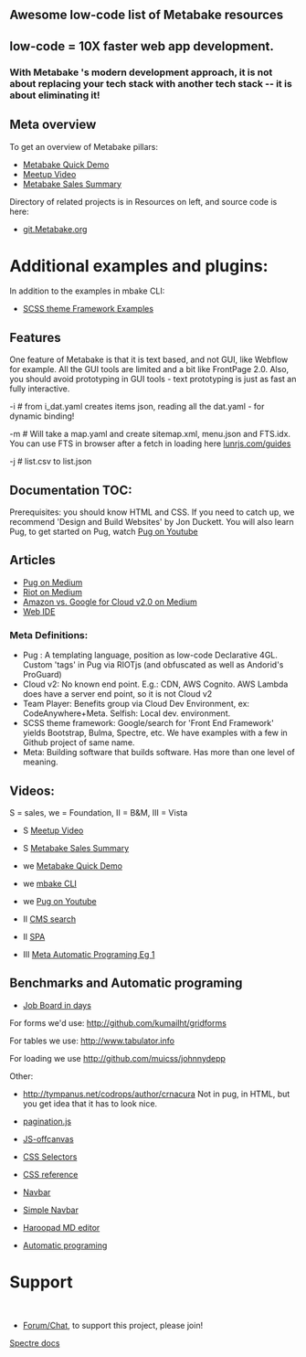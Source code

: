 
## Awesome low-code list of Metabake resources


## low-code = 10X faster web app development.
### With Metabake 's modern development approach, it is not about replacing your tech stack with another tech stack -- it is about eliminating it!


## Meta overview

To get an overview of Metabake pillars:

- [Metabake Quick Demo](http://youtu.be/WyCdSFTUIvM)
- <a href='http://vimeo.com/282034037' target='_blank'>Meetup Video</a>
- [Metabake Sales Summary](http://www.youtube.com/watch?v=OK-cJNSkQII)


Directory of related projects is in Resources on left, and source code is here:
- <a href='http://git.Metabake.org' target='_blank'>git.Metabake.org</a>



# Additional examples and plugins:
In addition to the examples in mbake CLI:

- [SCSS theme Framework Examples](http://github.com/Metabake/theme-scss-frameworks)


## Features

One feature of Metabake is that it is text based, and not GUI, like Webflow for example. All the GUI tools are limited and a bit like FrontPage 2.0.
Also, you should avoid prototyping in GUI tools - text prototyping is just as fast an fully interactive.

-i # from i_dat.yaml creates items json, reading all the dat.yaml - for dynamic binding!

-m # Will take a map.yaml and create sitemap.xml, menu.json and FTS.idx. You can use FTS in browser after a fetch in loading here [lunrjs.com/guides](http://lunrjs.com/guides/index_prebuilding.html#loading)

-j # list.csv to list.json


## Documentation TOC:

Prerequisites: you should know HTML and CSS. If you need to catch up, we recommend 'Design and Build Websites' by Jon Duckett. You will also learn Pug, to get started on Pug, watch [Pug on Youtube](http://youtube.com/watch?v=wzAWI9h3q18)


## Articles

- [Pug on Medium](http://medium.com/@WolfgangGehner/using-pug-for-static-and-dynamic-data-binding-56a1cc378b81
)
- [Riot on Medium](http://medium.com/@uptimevic/learn-riot-js-dynamic-binding-in-90-seconds-fcece5237c67)
- [Amazon vs. Google for Cloud v2.0 on Medium](http://medium.com/@WolfgangGehner/amazon-vs-google-for-cloud-2-0-web-apps-extreme-server-less-for-data-and-authentication-cc7fa247e853)
- [Web IDE](http://medium.com/@WolfgangGehner/three-steps-to-using-a-web-ide-to-develop-and-build-in-the-cloud-d88586255c67)


### Meta Definitions:
- Pug : A templating language, position as low-code Declarative 4GL. Custom 'tags' in Pug via RIOTjs (and obfuscated as well as Andorid's ProGuard)
- Cloud v2: No known end point. E.g.: CDN, AWS Cognito. AWS Lambda does have a server end point, so it is not Cloud v2
- Team Player: Benefits group via Cloud Dev Environment, ex: CodeAnywhere+Meta. Selfish: Local dev. environment.
- SCSS theme framework: Google/search for 'Front End Framework' yields Bootstrap, Bulma, Spectre, etc. We have examples with a few in Github project of same name.
- Meta: Building software that builds software. Has more than one level of meaning.



## Videos:
S = sales, we = Foundation, II = B&M, III = Vista
- S <a href='http://vimeo.com/282034037' target='_blank'>Meetup Video</a>
- S [Metabake Sales Summary](http://www.youtube.com/watch?v=OK-cJNSkQII)

- we [Metabake Quick Demo](http://youtu.be/WyCdSFTUIvM)
- we [mbake CLI](http://youtu.be/-KkPfAnEXyk)
- we [Pug on Youtube](http://youtube.com/watch?v=wzAWI9h3q18)

- II [CMS search](http://www.youtube.com/watch?v=-4i9_SYyTOo)
- II [SPA](http://youtu.be/LHFjjDPlU3A)
- III [Meta Automatic Programing Eg 1 ](http://youtube.com/watch?v=c4mWhefhOoQ)



## Benchmarks and Automatic programing
- [Job Board in days](http://medium.com/@mattia_asti/creating-a-job-board-in-a-few-days-contentful-riot-js-bulma-io-293276516301)


For forms we'd use:
http://github.com/kumailht/gridforms

For tables we use:
http://www.tabulator.info

For loading we use
http://github.com/muicss/johnnydepp

Other:
- http://tympanus.net/codrops/author/crnacura
Not in pug, in HTML, but you get idea that it has to look nice.


- [pagination.js](http://pagination.js.org)

- [JS-offcanvas](http://github.com/vmitsaras/js-offcanvas)

- [CSS Selectors](http://adam-marsden.co.uk/css-cheat-sheet)
- [CSS reference](http://tympanus.net/codrops/css_reference/)

- [Navbar](http://github.com/thednp/navbar.js/)
- [Simple Navbar](http://www.w3schools.com/css/css_navbar.asp)


- [Haroopad MD editor](http://pad.haroopress.com/user)


- [Automatic programing](http://en.wikipedia.org/wiki/Automatic_programming)

# Support

&nbsp;
- <a href='http://chat.Metabake.org' target='_blank'>Forum/Chat</a>, to support this project, please join!



[Spectre docs](http://picturepan2.github.io/spectre/getting-started.html)
